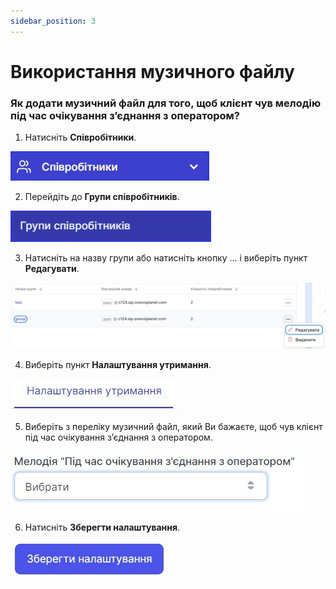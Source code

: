 ```yaml
---
sidebar_position: 3
---
```


# Використання музичного файлу

### Як додати музичний файл для того, щоб клієнт чув мелодію під час очікування зʼєднання з оператором?
1.	Натисніть **Співробітники**.
 
 ![](../img/general-settings/music-files/Рисунок53.png)

2.	Перейдіть до **Групи співробітників**.
 
 ![](../img/general-settings/music-files/Рисунок54.png)

3.	Натисніть на назву групи або натисніть кнопку ... і виберіть пункт **Редагувати**.
 
 ![](../img/general-settings/music-files/Рисунок55.png)

4.	Виберіть пункт **Налаштування утримання**.
 
 ![](../img/general-settings/music-files/Рисунок56.png)

5.	Виберіть з переліку музичний файл, який Ви бажаєте, щоб чув клієнт під час очікування зʼєднання з оператором.
 
 ![](../img/general-settings/music-files/Рисунок57.png)

6.	Натисніть **Зберегти налаштування**.
 
 ![](../img/general-settings/music-files/Рисунок58.png)
